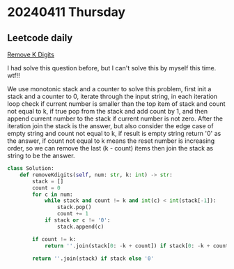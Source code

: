 # 20240411 Thursday

## Leetcode daily

[Remove K Digits](https://leetcode.com/problems/remove-k-digits/?envType=daily-question&envId=2024-04-11)

I had solve this question before, but I can't solve this by myself this time. wtf!!

We use monotonic stack and a counter to solve this problem, first init a stack and a counter to 0, iterate through the input string, in each iteration loop check if current number is smaller than the top item of stack and count not equal to k, if true pop from the stack and add count by 1, and then append current number to the stack if current number is not zero.
After the iteration join the stack is the answer, but also consider the edge case of empty string and count not equal to k,
if result is empty string return '0' as the answer, if count not equal to k means the reset number is increasing order, so we can remove the last (k - count) items then join the stack as string to be the answer.

```py
class Solution:
    def removeKdigits(self, num: str, k: int) -> str:
        stack = []
        count = 0
        for c in num:
            while stack and count != k and int(c) < int(stack[-1]):
                stack.pop()
                count += 1
            if stack or c != '0':
                stack.append(c)

        if count != k:
            return ''.join(stack[0: -k + count]) if stack[0: -k + count] else '0'

        return ''.join(stack) if stack else '0'
```
